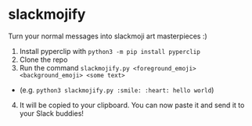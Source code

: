 # slackmojify
Turn your normal messages into slackmoji art masterpieces :)

1. Install pyperclip with `python3 -m pip install pyperclip`
2. Clone the repo
3. Run the command `slackmojify.py <foreground_emoji> <background_emoji> <some text>`
- (e.g. `python3 slackmojify.py :smile: :heart: hello world`)
4. It will be copied to your clipboard. You can now paste it and send it to your Slack buddies!
